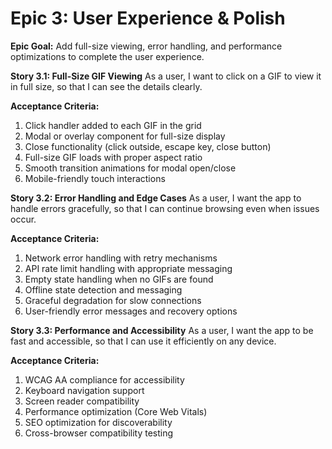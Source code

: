# Epic 3: User Experience & Polish

**Epic Goal:**
Add full-size viewing, error handling, and performance optimizations to complete the user experience.

**Story 3.1: Full-Size GIF Viewing**
As a user,
I want to click on a GIF to view it in full size,
so that I can see the details clearly.

**Acceptance Criteria:**

1. Click handler added to each GIF in the grid
2. Modal or overlay component for full-size display
3. Close functionality (click outside, escape key, close button)
4. Full-size GIF loads with proper aspect ratio
5. Smooth transition animations for modal open/close
6. Mobile-friendly touch interactions

**Story 3.2: Error Handling and Edge Cases**
As a user,
I want the app to handle errors gracefully,
so that I can continue browsing even when issues occur.

**Acceptance Criteria:**

1. Network error handling with retry mechanisms
2. API rate limit handling with appropriate messaging
3. Empty state handling when no GIFs are found
4. Offline state detection and messaging
5. Graceful degradation for slow connections
6. User-friendly error messages and recovery options

**Story 3.3: Performance and Accessibility**
As a user,
I want the app to be fast and accessible,
so that I can use it efficiently on any device.

**Acceptance Criteria:**

1. WCAG AA compliance for accessibility
2. Keyboard navigation support
3. Screen reader compatibility
4. Performance optimization (Core Web Vitals)
5. SEO optimization for discoverability
6. Cross-browser compatibility testing
